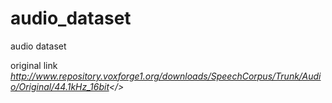 # audio_dataset
audio dataset  


original link
<i>http://www.repository.voxforge1.org/downloads/SpeechCorpus/Trunk/Audio/Original/44.1kHz_16bit</>
